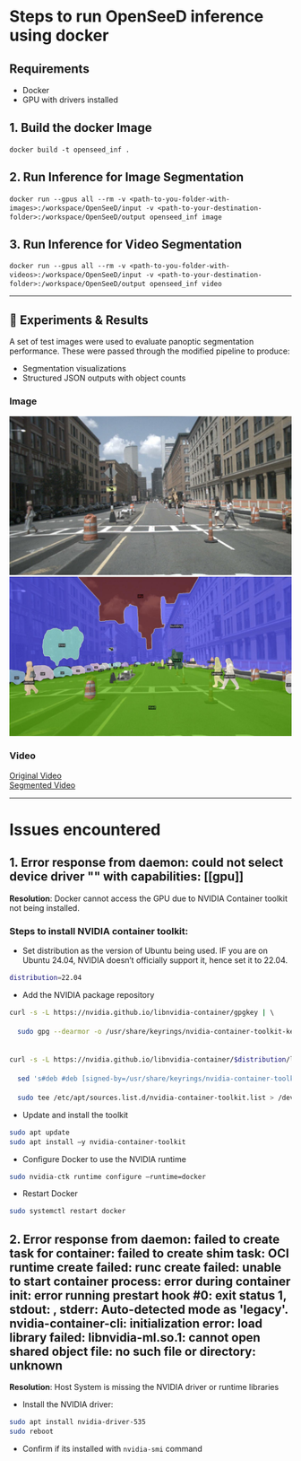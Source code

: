 # Steps to run OpenSeeD inference using docker
## Requirements
- Docker
- GPU with drivers installed

## 1. Build the docker Image
```
docker build -t openseed_inf .
```

## 2. Run Inference for Image Segmentation
```
docker run --gpus all --rm -v <path-to-you-folder-with-images>:/workspace/OpenSeeD/input -v <path-to-your-destination-folder>:/workspace/OpenSeeD/output openseed_inf image
```

## 3. Run Inference for Video Segmentation
```
docker run --gpus all --rm -v <path-to-you-folder-with-videos>:/workspace/OpenSeeD/input -v <path-to-your-destination-folder>:/workspace/OpenSeeD/output openseed_inf video
```
---

## 🧪 Experiments & Results

A set of test images were used to evaluate panoptic segmentation performance. These were passed through the modified pipeline to produce:

- Segmentation visualizations
- Structured JSON outputs with object counts

### Image

![Original](images/input/sample09.jpg)
![Segmented](images/results/sample09.jpg)

### Video

[Original Video](images/input/20150407_1657_56391_HR_H264.avi)  
[Segmented Video](images/results/20150407_1657_56391_HR_H264_segmented.mp4)

---

# Issues encountered
## 1. Error response from daemon: could not select device driver "" with capabilities: [[gpu]] 
**Resolution**: Docker cannot access the GPU due to NVIDIA Container toolkit not being installed. 

### Steps to install NVIDIA container toolkit: 

- Set distribution as the version of Ubuntu being used. IF you are on Ubuntu 24.04, NVIDIA doesn’t officially support it, hence set it to 22.04.
```bash
distribution=22.04
```
- Add the NVIDIA package repository
```bash
curl -s -L https://nvidia.github.io/libnvidia-container/gpgkey | \ 

  sudo gpg --dearmor -o /usr/share/keyrings/nvidia-container-toolkit-keyring.gpg 
  

curl -s -L https://nvidia.github.io/libnvidia-container/$distribution/libnvidia-container.list | \ 

  sed 's#deb #deb [signed-by=/usr/share/keyrings/nvidia-container-toolkit-keyring.gpg] #' | \ 

  sudo tee /etc/apt/sources.list.d/nvidia-container-toolkit.list > /dev/null 
```

- Update and install the toolkit
```bash
sudo apt update 
sudo apt install –y nvidia-container-toolkit 
```

- Configure Docker to use the NVIDIA runtime 
```bash
sudo nvidia-ctk runtime configure –runtime=docker 
```

- Restart Docker 
```bash
sudo systemctl restart docker
```

## 2. Error response from daemon: failed to create task for container: failed to create shim task: OCI runtime create failed: runc create failed: unable to start container process: error during container init: error running prestart hook #0: exit status 1, stdout: , stderr: Auto-detected mode as 'legacy'. nvidia-container-cli: initialization error: load library failed: libnvidia-ml.so.1: cannot open shared object file: no such file or directory: unknown 
**Resolution**: Host System is missing the NVIDIA driver or runtime libraries 

- Install the NVIDIA driver: 
```bash
sudo apt install nvidia-driver-535
sudo reboot 
```

- Confirm if its installed with `nvidia-smi` command 
